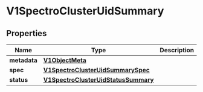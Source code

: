 # V1SpectroClusterUidSummary

## Properties
Name | Type | Description | Notes
------------ | ------------- | ------------- | -------------
**metadata** | [**V1ObjectMeta**](V1ObjectMeta.md) |  |  [optional]
**spec** | [**V1SpectroClusterUidSummarySpec**](V1SpectroClusterUidSummarySpec.md) |  |  [optional]
**status** | [**V1SpectroClusterUidStatusSummary**](V1SpectroClusterUidStatusSummary.md) |  |  [optional]
